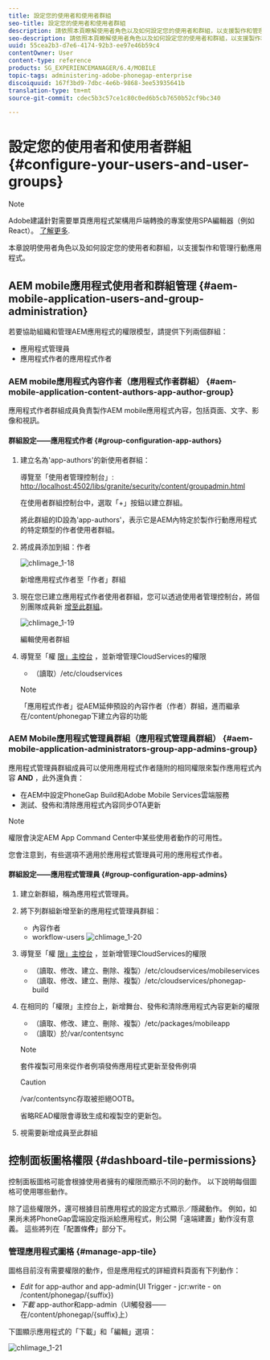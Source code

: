 ```yaml
---
title: 設定您的使用者和使用者群組
seo-title: 設定您的使用者和使用者群組
description: 請依照本頁瞭解使用者角色以及如何設定您的使用者和群組，以支援製作和管理行動應用程式。
seo-description: 請依照本頁瞭解使用者角色以及如何設定您的使用者和群組，以支援製作和管理行動應用程式。
uuid: 55cea2b3-d7e6-4174-92b3-ee97e46b59c4
contentOwner: User
content-type: reference
products: SG_EXPERIENCEMANAGER/6.4/MOBILE
topic-tags: administering-adobe-phonegap-enterprise
discoiquuid: 167f3bd9-7dbc-4e6b-9868-3ee53935641b
translation-type: tm+mt
source-git-commit: cdec5b3c57ce1c80c0ed6b5cb7650b52cf9bc340

---
```



# 設定您的使用者和使用者群組 {#configure-your-users-and-user-groups}

>[!NOTE]
>
>Adobe建議針對需要單頁應用程式架構用戶端轉換的專案使用SPA編輯器（例如React）。 [了解更多](/help/sites-developing/spa-overview.md).

本章說明使用者角色以及如何設定您的使用者和群組，以支援製作和管理行動應用程式。

## AEM mobile應用程式使用者和群組管理 {#aem-mobile-application-users-and-group-administration}

若要協助組織和管理AEM應用程式的權限模型，請提供下列兩個群組：

* 應用程式管理員
* 應用程式作者的應用程式作者

### AEM mobile應用程式內容作者（應用程式作者群組） {#aem-mobile-application-content-authors-app-author-group}

應用程式作者群組成員負責製作AEM mobile應用程式內容，包括頁面、文字、影像和視訊。

#### 群組設定——應用程式作者 {#group-configuration-app-authors}

1. 建立名為&#39;app-authors&#39;的新使用者群組：

   導覽至「使用者管理控制台」: [http://localhost:4502/libs/granite/security/content/groupadmin.html](http://localhost:4502/libs/granite/security/content/groupadmin.html)

   在使用者群組控制台中，選取「+」按鈕以建立群組。

   將此群組的ID設為&#39;app-authors&#39;，表示它是AEM內特定於製作行動應用程式的特定類型的作者使用者群組。

1. 將成員添加到組：作者

   ![chlimage_1-18](assets/chlimage_1-18.png)

   新增應用程式作者至「作者」群組

1. 現在您已建立應用程式作者使用者群組，您可以透過使用者管理控制台，將個別團隊成員新 [增至此群組](http://localhost:4502/libs/granite/security/content/useradmin.md)。

   ![chlimage_1-19](assets/chlimage_1-19.png)

   編輯使用者群組

1. 導覽至「權 [限」主控台](http://localhost:4502/useradmin) ，並新增管理CloudServices的權限

   * （讀取）/etc/cloudservices
   >[!NOTE]
   >
   >「應用程式作者」從AEM延伸預設的內容作者（作者）群組，進而繼承在/content/phonegap下建立內容的功能

### AEM Mobile應用程式管理員群組（應用程式管理員群組） {#aem-mobile-application-administrators-group-app-admins-group}

應用程式管理員群組成員可以使用應用程式作者隨附的相同權限來製作應用程式內容 **AND** ，此外還負責：

* 在AEM中設定PhoneGap Build和Adobe Mobile Services雲端服務
* 測試、發佈和清除應用程式內容同步OTA更新

>[!NOTE]
>
>權限會決定AEM App Command Center中某些使用者動作的可用性。
>
>您會注意到，有些選項不適用於應用程式管理員可用的應用程式作者。

#### 群組設定——應用程式管理員 {#group-configuration-app-admins}

1. 建立新群組，稱為應用程式管理員。
1. 將下列群組新增至新的應用程式管理員群組：

   * 內容作者
   * workflow-users
   ![chlimage_1-20](assets/chlimage_1-20.png)

1. 導覽至「權 [限」主控台](http://localhost:4502/useradmin) ，並新增管理CloudServices的權限

   * （讀取、修改、建立、刪除、複製）/etc/cloudservices/mobileservices
   * （讀取、修改、建立、刪除、複製）/etc/cloudservices/phonegap-build

1. 在相同的「權限」主控台上，新增舞台、發佈和清除應用程式內容更新的權限

   * （讀取、修改、建立、刪除、複製）/etc/packages/mobileapp
   * （讀取）於/var/contentsync
   >[!NOTE]
   >
   >套件複製可用來從作者例項發佈應用程式更新至發佈例項

   >[!CAUTION]
   >
   >/var/contentsync存取被拒絕OOTB。
   >
   >省略READ權限會導致生成和複製空的更新包。

1. 視需要新增成員至此群組

## 控制面板圖格權限 {#dashboard-tile-permissions}

控制面板圖格可能會根據使用者擁有的權限而顯示不同的動作。 以下說明每個圖格可使用哪些動作。

除了這些權限外，還可根據目前應用程式的設定方式顯示／隱藏動作。 例如，如果尚未將PhoneGap雲端設定指派給應用程式，則公開「遠端建置」動作沒有意義。 這些將列在「配置條&#x200B;**件**」部分下。

### 管理應用程式圖格 {#manage-app-tile}

圖格目前沒有需要權限的動作，但是應用程式的詳細資料頁面有下列動作：

* *Edit* for app-author and app-admin(UI Trigger - jcr:write - on /content/phonegap/{suffix})
* *下載* app-author和app-admin（UI觸發器——在/content/phonegap/{suffix}上）

下圖顯示應用程式的「下載」和「編輯」選項：

![chlimage_1-21](assets/chlimage_1-21.png)

